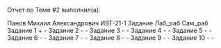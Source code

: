 Отчет по Теме #2 выполнил(а):

Панов Михаил Александрович
ИВТ-21-1
Задание	Лаб_раб	Сам_раб
Задание 1	+	-
Задание 2	-	-
Задание 3	-	-
Задание 4	-	-
Задание 5	-	-
Задание 6	-	-
Задание 7	-	-
Задание 8	-	-
Задание 9	-	-
Задание 10	-	-
